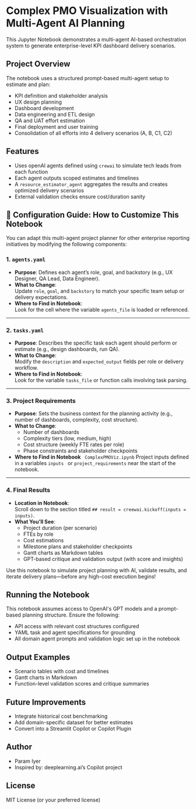 # Complex PMO Visualization with Multi-Agent AI Planning

This Jupyter Notebook demonstrates a multi-agent AI-based orchestration system to generate enterprise-level KPI dashboard delivery scenarios.

## Project Overview
The notebook uses a structured prompt-based multi-agent setup to estimate and plan:
- KPI definition and stakeholder analysis
- UX design planning
- Dashboard development
- Data engineering and ETL design
- QA and UAT effort estimation
- Final deployment and user training
- Consolidation of all efforts into 4 delivery scenarios (A, B, C1, C2)

## Features
- Uses openAI agents defined using `crewai` to simulate tech leads from each function
- Each agent outputs scoped estimates and timelines
- A `resource_estimator_agent` aggregates the results and creates optimized delivery scenarios
- External validation checks ensure cost/duration sanity

## 🔧 Configuration Guide: How to Customize This Notebook

You can adapt this multi-agent project planner for other enterprise reporting initiatives by modifying the following components:

### 1. `agents.yaml`
- **Purpose**: Defines each agent’s role, goal, and backstory (e.g., UX Designer, QA Lead, Data Engineer).
- **What to Change**:  
  Update `role`, `goal`, and `backstory` to match your specific team setup or delivery expectations.
- **Where to Find in Notebook**:  
  Look for the cell where the variable `agents_file` is loaded or referenced.

---

### 2. `tasks.yaml`
- **Purpose**: Describes the specific task each agent should perform or estimate (e.g., design dashboards, run QA).
- **What to Change**:  
  Modify the `description` and `expected_output` fields per role or delivery workflow.
- **Where to Find in Notebook**:  
  Look for the variable `tasks_file` or function calls involving task parsing.

---

### 3. Project Requirements
- **Purpose**: Sets the business context for the planning activity (e.g., number of dashboards, complexity, cost structure).
- **What to Change**:  
  - Number of dashboards  
  - Complexity tiers (low, medium, high)  
  - Cost structure (weekly FTE rates per role)  
  - Phase constraints and stakeholder checkpoints
- **Where to Find in Notebook**
 ` ComplexPMOViz.ipynb`
  Project inputs defined in a variables  `inputs ` or `project_requirements` near the start of the notebook.

---

### 4. Final Results
- **Location in Notebook**:  
  Scroll down to the section titled `## result = creewai.kickoff(inputs = inputs)`.
- **What You’ll See**:
  - Project duration (per scenario)
  - FTEs by role
  - Cost estimations
  - Milestone plans and stakeholder checkpoints
  - Gantt charts as Markdown tables
  - GPT-based critique and validation output (with score and insights)

Use this notebook to simulate project planning with AI, validate results, and iterate delivery plans—before any high-cost execution begins!

## Running the Notebook
This notebook assumes access to OpenAI's GPT models and a prompt-based planning structure. Ensure the following:
- API access with relevant cost structures configured
- YAML task and agent specifications for grounding
- All domain agent prompts and validation logic set up in the notebook

## Output Examples
- Scenario tables with cost and timelines
- Gantt charts in Markdown
- Function-level validation scores and critique summaries

## Future Improvements
- Integrate historical cost benchmarking
- Add domain-specific dataset for better estimates
- Convert into a Streamlit Copilot or Copilot Plugin

## Author
- Param Iyer
- Inspired by: deeplearning.ai’s Copilot project

## License
MIT License (or your preferred license)
